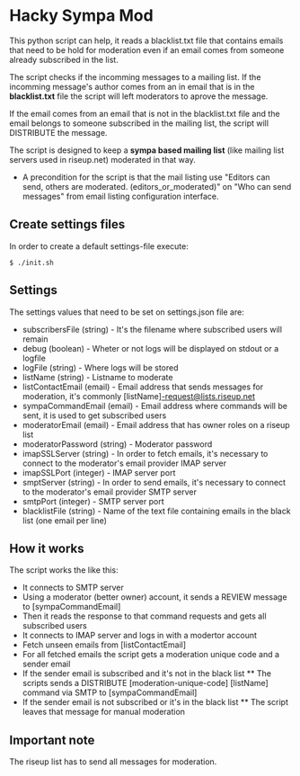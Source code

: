 Hacky Sympa Mod
===============

This python script can help, it reads a blacklist.txt file that contains emails that need to be hold for moderation even if an email comes from someone already subscribed in the list.

The script checks if the incomming messages to a mailing list. If the incomming message's author comes from an in email that is in the **blacklist.txt** file the script will left moderators to aprove the message.

If the email comes from an email that is not in the blacklist.txt file and the email belongs to someone subscribed in the mailing list, the script will DISTRIBUTE the message.

The script is designed to keep a **sympa based mailing list** (like mailing list servers used in riseup.net)
moderated in that way.

 * A precondition for the script is that the mail listing use "Editors can send, others are moderated. (editors_or_moderated)" on "Who can send messages" from email listing configuration interface.

## Create settings files ##

In order to create a default settings-file execute:

    $ ./init.sh

## Settings ##

The settings values that need to be set on settings.json file are:

* subscribersFile (string) - It's the filename where subscribed users will remain
* debug (boolean) - Wheter or not logs will be displayed on stdout or a logfile
* logFile (string) - Where logs will be stored
* listName (string) - Listname to moderate
* listContactEmail (email) - Email address that sends messages for moderation, it's commonly  [listName]-request@lists.riseup.net
* sympaCommandEmail (email) - Email address where commands will be sent, it is used to get subscribed users
* moderatorEmail (email) - Email address that has owner roles on a riseup list
* moderatorPassword (string) - Moderator password
* imapSSLServer (string) - In order to fetch emails, it's necessary to connect to the moderator's email provider IMAP server
* imapSSLPort (integer) - IMAP server port
* smptServer (string) - In order to send emails, it's necessary to connect to the moderator's email provider SMTP server
* smtpPort (integer) - SMTP server port
* blacklistFile (string) - Name of the text file containing emails in the black list (one email per line)

## How it works ##

The script works the like this:

* It connects to SMTP server
* Using a moderator (better owner) account, it sends a REVIEW message to [sympaCommandEmail]
* Then it reads the response to that command requests and gets all subscribed users
* It connects to IMAP server and logs in with a modertor account
* Fetch unseen emails from [listContactEmail]
* For all fetched emails the script gets a moderation unique code and a sender email
* If the sender email is subscribed and it's not in the black list
** The scripts sends a DISTRIBUTE [moderation-unique-code] [listName] command via SMTP to [sympaCommandEmail]
* If the sender email is not subscribed or it's in the black list
** The script leaves that message for manual moderation


## Important note ##

The riseup list has to send all messages for moderation.
